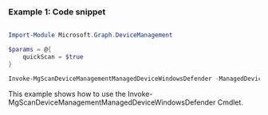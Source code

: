 ### Example 1: Code snippet

```powershell

Import-Module Microsoft.Graph.DeviceManagement

$params = @{
	quickScan = $true
}

Invoke-MgScanDeviceManagementManagedDeviceWindowsDefender -ManagedDeviceId $managedDeviceId -BodyParameter $params

```
This example shows how to use the Invoke-MgScanDeviceManagementManagedDeviceWindowsDefender Cmdlet.

